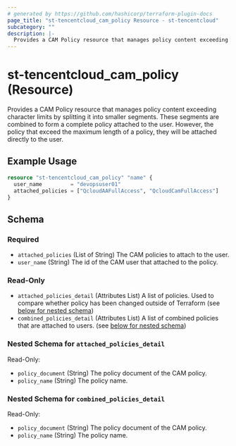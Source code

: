 ```yaml
---
# generated by https://github.com/hashicorp/terraform-plugin-docs
page_title: "st-tencentcloud_cam_policy Resource - st-tencentcloud"
subcategory: ""
description: |-
  Provides a CAM Policy resource that manages policy content exceeding character limits by splitting it into smaller segments. These segments are combined to form a complete policy attached to the user. However, the policy that exceed the maximum length of a policy, they will be attached directly to the user.
---
```


# st-tencentcloud_cam_policy (Resource)

Provides a CAM Policy resource that manages policy content exceeding character limits by splitting it into smaller segments. These segments are combined to form a complete policy attached to the user. However, the policy that exceed the maximum length of a policy, they will be attached directly to the user.

## Example Usage

```terraform
resource "st-tencentcloud_cam_policy" "name" {
  user_name         = "devopsuser01"
  attached_policies = ["QcloudAAFullAccess", "QcloudCamFullAccess"]
}
```

<!-- schema generated by tfplugindocs -->
## Schema

### Required

- `attached_policies` (List of String) The CAM policies to attach to the user.
- `user_name` (String) The id of the CAM user that attached to the policy.

### Read-Only

- `attached_policies_detail` (Attributes List) A list of policies. Used to compare whether policy has been changed outside of Terraform (see [below for nested schema](#nestedatt--attached_policies_detail))
- `combined_policies_detail` (Attributes List) A list of combined policies that are attached to users. (see [below for nested schema](#nestedatt--combined_policies_detail))

<a id="nestedatt--attached_policies_detail"></a>
### Nested Schema for `attached_policies_detail`

Read-Only:

- `policy_document` (String) The policy document of the CAM policy.
- `policy_name` (String) The policy name.


<a id="nestedatt--combined_policies_detail"></a>
### Nested Schema for `combined_policies_detail`

Read-Only:

- `policy_document` (String) The policy document of the CAM policy.
- `policy_name` (String) The policy name.


